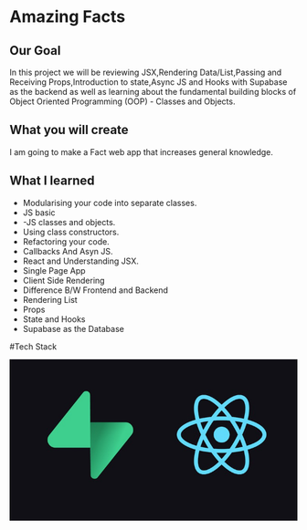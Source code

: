 # Amazing Facts

## Our Goal

In this project we will be reviewing JSX,Rendering Data/List,Passing and Receiving Props,Introduction to state,Async JS and Hooks with Supabase as the backend as well as learning about the fundamental building blocks of Object Oriented Programming (OOP) - Classes and Objects. 


## What you will create

I am going to make a Fact web app that increases general knowledge. 

## What I learned

- Modularising your code into separate classes.
- JS basic
- -JS classes and objects.
- Using class constructors.
- Refactoring your code.
- Callbacks  And Asyn JS.
- React and Understanding JSX.
- Single Page App
- Client Side Rendering
- Difference B/W Frontend and Backend
- Rendering List
- Props
- State and Hooks
- Supabase as the Database


#Tech Stack

![Stack](https://github.com/AftabSahil/amazing_facts/blob/master/alex%20project/Stack.jpg)


